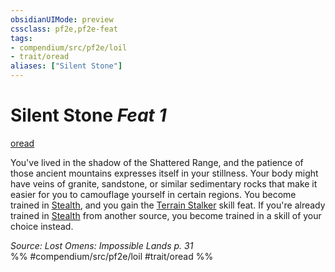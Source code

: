 ```yaml
---
obsidianUIMode: preview
cssclass: pf2e,pf2e-feat
tags:
- compendium/src/pf2e/loil
- trait/oread
aliases: ["Silent Stone"]
---
```

# Silent Stone  *Feat 1*  
[oread](../../rules/traits/oread-b2.md)  


You've lived in the shadow of the Shattered Range, and the patience of those ancient mountains expresses itself in your stillness. Your body might have veins of granite, sandstone, or similar sedimentary rocks that make it easier for you to camouflage yourself in certain regions. You become trained in [Stealth](../skills.md#Stealth), and you gain the [Terrain Stalker](terrain-stalker.md) skill feat. If you're already trained in [Stealth](../skills.md#Stealth) from another source, you become trained in a skill of your choice instead.

*Source: Lost Omens: Impossible Lands p. 31*  
%% #compendium/src/pf2e/loil #trait/oread %%